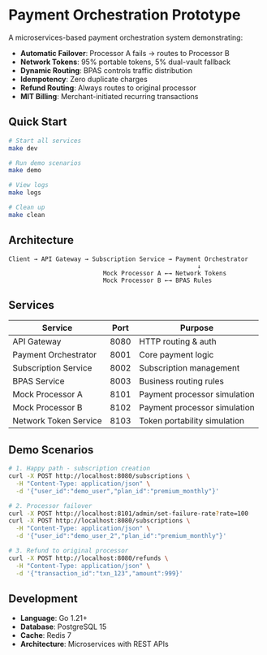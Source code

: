 # Payment Orchestration Prototype

A microservices-based payment orchestration system demonstrating:

- **Automatic Failover**: Processor A fails → routes to Processor B
- **Network Tokens**: 95% portable tokens, 5% dual-vault fallback  
- **Dynamic Routing**: BPAS controls traffic distribution
- **Idempotency**: Zero duplicate charges
- **Refund Routing**: Always routes to original processor
- **MIT Billing**: Merchant-initiated recurring transactions

## Quick Start

```bash
# Start all services
make dev

# Run demo scenarios
make demo

# View logs
make logs

# Clean up
make clean
```

## Architecture

```
Client → API Gateway → Subscription Service → Payment Orchestrator
                                                    ↓
                          Mock Processor A ←→ Network Tokens
                          Mock Processor B ←→ BPAS Rules
```

## Services

| Service | Port | Purpose |
|---------|------|---------|
| API Gateway | 8080 | HTTP routing & auth |
| Payment Orchestrator | 8001 | Core payment logic |
| Subscription Service | 8002 | Subscription management |
| BPAS Service | 8003 | Business routing rules |
| Mock Processor A | 8101 | Payment processor simulation |
| Mock Processor B | 8102 | Payment processor simulation |
| Network Token Service | 8103 | Token portability simulation |

## Demo Scenarios

```bash
# 1. Happy path - subscription creation
curl -X POST http://localhost:8080/subscriptions \
  -H "Content-Type: application/json" \
  -d '{"user_id":"demo_user","plan_id":"premium_monthly"}'

# 2. Processor failover
curl -X POST http://localhost:8101/admin/set-failure-rate?rate=100
curl -X POST http://localhost:8080/subscriptions \
  -H "Content-Type: application/json" \
  -d '{"user_id":"demo_user_2","plan_id":"premium_monthly"}'

# 3. Refund to original processor
curl -X POST http://localhost:8080/refunds \
  -H "Content-Type: application/json" \
  -d '{"transaction_id":"txn_123","amount":999}'
```

## Development

- **Language**: Go 1.21+
- **Database**: PostgreSQL 15
- **Cache**: Redis 7
- **Architecture**: Microservices with REST APIs
